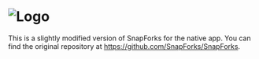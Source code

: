 # ![Logo](https://SnapForks.github.io/SnapForks/SnapForks%20Banner.png)
This is a slightly modified version of SnapForks for the native app. You can find the original repository at https://github.com/SnapForks/SnapForks.
